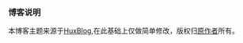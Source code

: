 ### 博客说明
本博客主题来源于[HuxBlog](https://github.com/Huxpro/huxpro.github.io),在此基础上仅做简单修改，版权归[原作者](https://github.com/Huxpro)所有。